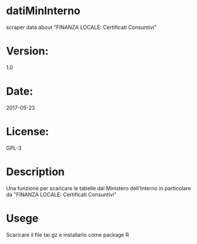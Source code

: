 # datiMinInterno
scraper data about "FINANZA LOCALE: Certificati Consuntivi"
# Version: 
1.0
# Date: 
2017-05-23
# License: 
GPL-3
# Description
Una funzione per scaricare le tabelle dal Ministero dell'Interno in particolare da "FINANZA LOCALE: Certificati Consuntivi"
# Usege
Scaricare il file tar.gz e installarlo come package R
